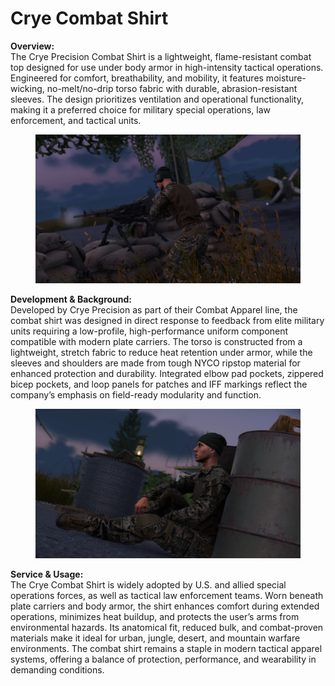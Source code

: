 # Crye Combat Shirt

**Overview:**\
The Crye Precision Combat Shirt is a lightweight, flame-resistant combat top designed for use under body armor in high-intensity tactical operations. Engineered for comfort, breathability, and mobility, it features moisture-wicking, no-melt/no-drip torso fabric with durable, abrasion-resistant sleeves. The design prioritizes ventilation and operational functionality, making it a preferred choice for military special operations, law enforcement, and tactical units.

<figure><img src="../../../../../../.gitbook/assets/CryeShirt3.jpg" alt=""><figcaption></figcaption></figure>

**Development & Background:**\
Developed by Crye Precision as part of their Combat Apparel line, the combat shirt was designed in direct response to feedback from elite military units requiring a low-profile, high-performance uniform component compatible with modern plate carriers. The torso is constructed from a lightweight, stretch fabric to reduce heat retention under armor, while the sleeves and shoulders are made from tough NYCO ripstop material for enhanced protection and durability. Integrated elbow pad pockets, zippered bicep pockets, and loop panels for patches and IFF markings reflect the company’s emphasis on field-ready modularity and function.

<figure><img src="../../../../../../.gitbook/assets/CryeShirt2.jpg" alt=""><figcaption></figcaption></figure>

**Service & Usage:**\
The Crye Combat Shirt is widely adopted by U.S. and allied special operations forces, as well as tactical law enforcement teams. Worn beneath plate carriers and body armor, the shirt enhances comfort during extended operations, minimizes heat buildup, and protects the user’s arms from environmental hazards. Its anatomical fit, reduced bulk, and combat-proven materials make it ideal for urban, jungle, desert, and mountain warfare environments. The combat shirt remains a staple in modern tactical apparel systems, offering a balance of protection, performance, and wearability in demanding conditions.
